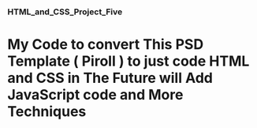 ### HTML_and_CSS_Project_Five
# My Code to convert This PSD Template ( Piroll ) to just code HTML and CSS in The Future will Add JavaScript code and More Techniques
